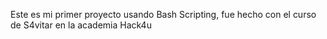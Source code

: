 Este es mi primer proyecto usando Bash Scripting, fue hecho con el curso de S4vitar en la academia Hack4u

